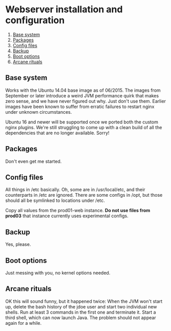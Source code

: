 # Webserver installation and configuration

 1. [Base system](#base-system)
 2. [Packages](#packages)
 3. [Config files](#config-files)
 4. [Backup](#backup)
 5. [Boot options](#boot-options)
 6. [Arcane rituals](#arcane-rituals)

## Base system

Works with the Ubuntu 14.04 base image as of 06/2015. The images from September or later introduce a weird JVM performance
quirk that makes zero sense, and we have never figured out why. Just don't use them.
Earlier images have been known to suffer from erratic failures to restart nginx under unknown circumstances.

Ubuntu 16 and newer will be supported once we ported both the custom nginx plugins. We're still struggling
to come up with a clean build of all the dependencies that are no longer available. Sorry!

## Packages

Don't even get me started.

## Config files

All things in /etc basically. Oh, some are in /usr/local/etc, and their counterparts in /etc are ignored.
There are some configs in /opt, but those should all be symlinked to locations under /etc.

Copy all values from the prod01-web instance. **Do not use files from prod03** that instance currently uses experimental configs.

## Backup

Yes, please.

## Boot options

Just messing with you, no kernel options needed.

## Arcane rituals

OK this will sound funny, but it happened twice: When the JVM won't start up, delete the bash history of the
jdoe user and start two individual new shells. Run at least 3 commands in the first one and terminate it.
Start a third shell, which can now launch Java. The problem should not appear again for a while.
